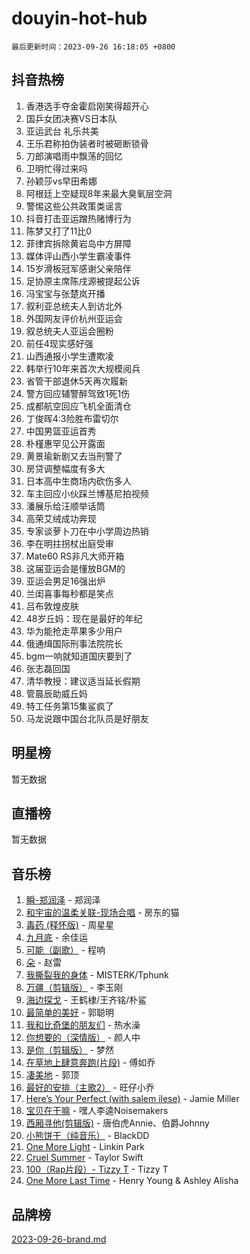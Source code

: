 # douyin-hot-hub

`最后更新时间：2023-09-26 16:18:05 +0800`

## 抖音热榜

1. 香港选手夺金霍启刚笑得超开心
1. 国乒女团决赛VS日本队
1. 亚运武台 礼乐共美
1. 王乐君称拍伪装者时被砸断锁骨
1. 刀郎演唱雨中飘荡的回忆
1. 卫明忙得过来吗
1. 孙颖莎vs早田希娜
1. 阿根廷上空疑现8年来最大臭氧层空洞
1. 警惕这些公共政策类谣言
1. 抖音打击亚运蹭热赌博行为
1. 陈梦又打了11比0
1. 菲律宾拆除黄岩岛中方屏障
1. 媒体评山西小学生霸凌事件
1. 15岁滑板冠军感谢父亲陪伴
1. 足协原主席陈戌源被提起公诉
1. 冯宝宝与张楚岚开播
1. 叙利亚总统夫人到访北外
1. 外国网友评价杭州亚运会
1. 叙总统夫人亚运会圈粉
1. 前任4现实感好强
1. 山西通报小学生遭欺凌
1. 韩举行10年来首次大规模阅兵
1. 省管干部退休5天再次履新
1. 警方回应辅警醉驾致1死1伤
1. 成都航空回应飞机全面清仓
1. 丁俊晖4:3险胜布雷切尔
1. 中国男篮亚运首秀
1. 朴槿惠罕见公开露面
1. 黄景瑜新剧又去当刑警了
1. 房贷调整幅度有多大
1. 日本高中生商场内砍伤多人
1. 车主回应小伙踩兰博基尼拍视频
1. 潘展乐给汪顺举话筒
1. 高荣艾绒成功奔现
1. 专家谈萝卜刀在中小学周边热销
1. 李在明拄拐杖出庭受审
1. Mate60 RS非凡大师开箱
1. 这届亚运会是懂放BGM的
1. 亚运会男足16强出炉
1. 兰闺喜事每秒都是笑点
1. 吕布敦煌皮肤
1. 48岁丘妈：现在是最好的年纪
1. 华为能抢走苹果多少用户
1. 俄通缉国际刑事法院院长
1. bgm一响就知道国庆要到了
1. 张志磊回国
1. 清华教授：建议适当延长假期
1. 管晨辰助威丘妈
1. 特工任务第15集鲨疯了
1. 马龙说跟中国台北队员是好朋友

## 明星榜

暂无数据

## 直播榜

暂无数据

## 音乐榜

1. [瞬-郑润泽](https://sf3-cdn-tos.douyinstatic.com/obj/tos-cn-ve-2774/oYXHIohzvbNAzBhHgyksWpRM4bfkDsBdBDAynw) - 郑润泽
1. [和宇宙的温柔关联-现场合唱](https://sf6-cdn-tos.douyinstatic.com/obj/tos-cn-ve-2774/o0hONGDYQBgk0e5bqDeQOonVmncA6tC2nBwZLT) - 房东的猫
1. [毒药 (释怀版)](https://sf6-cdn-tos.douyinstatic.com/obj/tos-cn-ve-2774/oYILMEAzspdZBIzy4frJNB8ZHPHWAhiwowd4Ad) - 周星星
1. [九月底](https://sf6-cdn-tos.douyinstatic.com/obj/tos-cn-ve-2774/oMfewG4PDTFhF8iz3OGQ7ABH5i6fCgnMaoCbzZ) - 余佳运
1. [可能（副歌）](https://sf6-cdn-tos.douyinstatic.com/obj/tos-cn-ve-2774/cde1731888894259b333569393c2fb51) - 程响
1. [朵](https://sf3-cdn-tos.douyinstatic.com/obj/tos-cn-ve-2774/932f5bdfcd7c47b880525e92ab8a4999) - 赵雷
1. [我撕裂我的身体](https://sf6-cdn-tos.douyinstatic.com/obj/tos-cn-ve-2774/o0cWZzf7vIzpjLQBHPXwtFhMxYUvsP8AoC8EgA) - MISTERK/Tphunk
1. [万疆（剪辑版）](https://sf3-cdn-tos.douyinstatic.com/obj/tos-cn-ve-2774/ooG7oVgFlDTelKCjCsTTobQvbdtj1BBQXnfZd8) - 李玉刚
1. [海边探戈](https://sf3-cdn-tos.douyinstatic.com/obj/tos-cn-ve-2774/os9gE0VQCGqt6VQkZDyBBYvfSDY0QFe3vVmubn) - 王鹤棣/王齐铭/朴鲨
1. [最简单的美好](https://sf3-cdn-tos.douyinstatic.com/obj/tos-cn-ve-2774/a3623594908d4f208709c19c9584f981) - 郭聪明
1. [我和比奇堡的朋友们](https://sf3-cdn-tos.douyinstatic.com/obj/tos-cn-ve-2774/f0505db981ea4a6d91453a15924a82aa) - 热水澡
1. [你想要的（深情版）](https://sf3-cdn-tos.douyinstatic.com/obj/tos-cn-ve-2774/oIMnk8GFpoYUtBP39qsBLeMCDPQxxYcI4gbeZS) - 颜人中
1. [是你（剪辑版）](https://sf6-cdn-tos.douyinstatic.com/obj/tos-cn-ve-2774/46019dae783c4c969944217fe1cfafc4) - 梦然
1. [在草地上肆意奔跑(片段)](https://sf6-cdn-tos.douyinstatic.com/obj/tos-cn-ve-2774/8831d494742f45dabdfa8adb8b817259) - 傅如乔
1. [凄美地](https://sf3-cdn-tos.douyinstatic.com/obj/tos-cn-ve-2774/oshF4RgFMhmTSa4jCaHNUXI0NetFtBBQBzBZdf) - 郭顶
1. [最好的安排（主歌2）](https://sf6-cdn-tos.douyinstatic.com/obj/tos-cn-ve-2774/oMMZX1DuHpMwgoDztBmZswgQnbCeeANZxBHkFY) - 旺仔小乔
1. [Here’s Your Perfect (with salem ilese)](https://sf6-cdn-tos.douyinstatic.com/obj/tos-cn-ve-2774/076b1576c6c546598f803fe53da388a7) - Jamie Miller
1. [宝贝在干嘛](https://sf6-cdn-tos.douyinstatic.com/obj/tos-cn-ve-2774/okW4hBCfJI5B2ZEgTCtikhMW7IafzNrBQIYkpJ) - 嘿人李逵Noisemakers
1. [西厢寻他(剪辑版)](https://sf6-cdn-tos.douyinstatic.com/obj/tos-cn-ve-2774/oUsAVfAQKlRNxEv5qxvIB8o5qmIWUcXbzJKJhw) - 唐伯虎Annie、伯爵Johnny
1. [小熊饼干（纯音乐）](https://sf3-cdn-tos.douyinstatic.com/obj/tos-cn-ve-2774/c25d7893334c4ded99a2ae09f9e2a7d6) - BlackDD
1. [One More Light](https://sf3-cdn-tos.douyinstatic.com/obj/tos-cn-ve-2774/okIBCInhecoGOE5h6ZvqCBYtfXCIMQEbgkRKgD) - Linkin Park
1. [Cruel Summer](https://sf6-cdn-tos.douyinstatic.com/obj/tos-cn-ve-2774/b35ad770e6d4495abefaa493fa46b555) - Taylor Swift
1. [100（Rap片段）- Tizzy T](https://sf3-cdn-tos.douyinstatic.com/obj/tos-cn-ve-2774/f3d21de5ab834c0f9bb7443c06f73d04) - Tizzy T
1. [One More Last Time](https://sf3-cdn-tos.douyinstatic.com/obj/tos-cn-ve-2774/oAzTlo0LUAdCAIhjktsKWcLAEUKmZwGcOoB1fy) - Henry Young & Ashley Alisha

## 品牌榜

[2023-09-26-brand.md](2023-09-26-brand.md)
